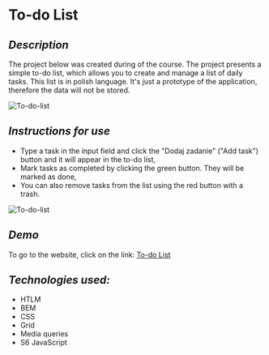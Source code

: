 # **To-do List**

## *Description*
The project below was created during of the course.
The project presents a simple to-do list, which allows you to create and manage a list of daily tasks.
This list is in polish language.
It's just a prototype of the application, therefore the data will not be stored.

![To-do-list](https://i.imgur.com/WQKOnWO.jpg)

## *Instructions for use*

- Type a task in the input field and click the "Dodaj zadanie" ("Add task") button and it will appear in the to-do list,
- Mark tasks as completed by clicking the green button. They will be marked as done,
- You can also remove tasks from the list using the red button with a trash. 

![To-do-list](https://i.imgur.com/x0g6BPd.gif)

## *Demo*
To go to the website, click on the link: [To-do List]( https://alicjakoziolek.github.io/To-do-list/)

## *Technologies used:*
- HTLM
- BEM
- CSS
- Grid
- Media queries
- S6 JavaScript
